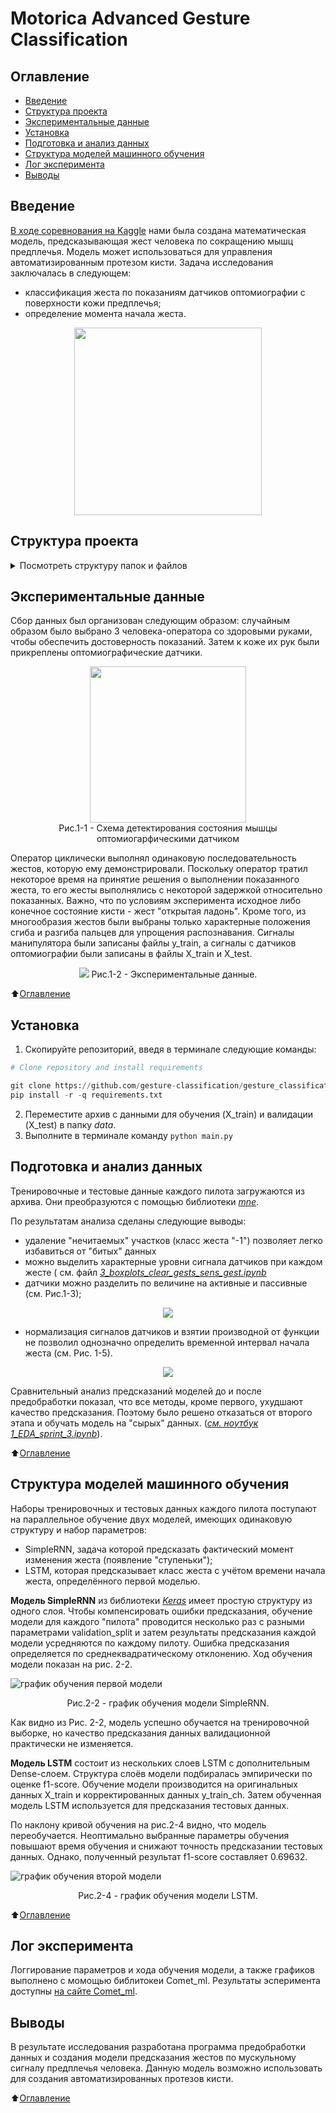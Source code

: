 # Motorica Advanced Gesture Classification

## Оглавление

* [Введение](README.md#Введение)
* [Структура проекта](README.md#Структура-проекта)
* [Экспериментальные данные](README.md#Экспериментальные-данные)
* [Установка](README.md#Установка)
* [Подготовка и анализ данных](README.md#Подготовка-и-анализ-данных)
* [Структура моделей машинного обучения](README.md#Структура-моделей-машинного-обучения)
* [Лог эксперимента](README.md#лог-эксперимента)
* [Выводы](README.md#выводы)



## Введение

[В ходе соревнования на Kaggle](https://www.kaggle.com/competitions/motorica-advanced-gesture-classification/leaderboard) нами была создана математическая модель, предсказывающая жест человека по сокращению мышц предплечья. Модель может использоваться для управления автоматизированным протезом кисти. Задача исследования заключалась в следующем:
* классификация жеста по показаниям датчиков оптомиографии с поверхности кожи предплечья;
* определение момента начала жеста.

<p align="center"> 
   <img src="/logs_and_figures/fig_0-1.PNG" height=300>
</p>


## Структура проекта

<details>
  <summary> Посмотреть структуру папок и файлов </summary>

```Python
gesture_classification
├── .git
├── .gitignore
├── data             # содержит архив с исходными данными
│   └── motorica-advanced-gesture-classification.zip
├── dockerfile
├── logs_and_figures # содержит графики, логи работы модели, сабмиты
│   ├── fig_0-1.PNG
...
│   ├── fig_2-5.png
│   ├── y_test_submit_rnn_LSTM(0.69641).csv
│   └── y_test_submit_rnn_LSTM.csv
├── main.py
├── models           # модели проекта и их коэффициенты 
│   ├── best_model_rnn_1.hdf5
│   ├── best_model_rnn_2.hdf5
│   ├── best_model_rnn_3.hdf5
│   ├── lstm.py
│   ├── model.py
│   ├── model_lstm_1
│   ├── model_lstm_2
│   ├── model_lstm_3
│   ├── srnn.py
│   ├── temp_best_model
│   └── weights
├── notebooks        # ноутбуки проекта
│   ├── .cometml-runs
│   ├── 1_EDA_sprint_3.ipynb
│   ├── 2_model_SRNN_LSTM.ipynb
│   └── 3_boxplots_clear_gests_sens_gest.ipynb
├── README.md
├── requirements.txt 
└── utils            # основные и вспомогательные функции, константы, загрузчик данных
    ├── credentials.json
    ├── data_reader.py
    ├── figures.py
    ├── functions.py
    ├── inference.py
    ├── __ init __.py
    └── __pycache__
```
</details>


## Экспериментальные данные

Сбор данных был организован следующим образом: случайным образом было выбрано 3 человека-оператора со здоровыми руками, чтобы обеспечить достоверность показаний. Затем к коже их рук были прикреплены оптомиографические датчики.

<p align="center"> <img src="/logs_and_figures/fig_0-2_ru.png" height=250> <br> Рис.1-1 - Схема детектирования состояния мышцы оптомиогарфическими датчиком </p>

Оператор циклически выполнял одинаковую последовательность жестов, которую ему демонстрировали. Поскольку оператор тратил некоторое время на принятие решения о выполнении показанного жеста, то его жесты выполнялись с некоторой задержкой относительно показанных. Важно, что по условиям эксперимента исходное либо конечное состояние кисти - жест "открытая ладонь". Кроме того, из многообразия жестов были выбраны только характерные положения сгиба и разгиба пальцев для упрощения распознавания. Сигналы манипулятора были записаны файлы y_train, а сигналы с датчиков оптомиографии были записаны в файлы X_train и X_test. 

<p align="center">   <img src="/logs_and_figures/fig_2-1.png"> Рис.1-2 - Экспериментальные данные.</p>  

:arrow_up:[Оглавление](README.md#оглавление)

## Установка
1. Скопируйте репозиторий, введя в терминале следующие команды:
```Python
# Clone repository and install requirements

git clone https://github.com/gesture-classification/gesture_classification
pip install -r -q requirements.txt
``` 
2. Переместите архив с данными для обучения (X_train) и валидации (X_test)  в папку *data*. 
3. Выполните в терминале команду ```python main.py```

## Подготовка и анализ данных

Тренировочные и тестовые данные каждого пилота загружаются из архива. Они преобразуются с помощью библиотеки [*mne*](https://mne.tools/stable/index.html).

По результатам анализа сделаны следующие выводы:
* удаление "нечитаемых" участков (класс жеста "-1") позволяет легко избавиться от "битых" данных
* можно выделить характерные уровни сигнала датчиков при каждом жесте ( см. файл [*3_boxplots_clear_gests_sens_gest.ipynb*](https://github.com/gesture-classification/gesture_classification/blob/main/notebooks/3_boxplots_clear_gests_sens_gest.ipynb)
* датчики можно разделить по величине на активные и пассивные (см. Рис.1-3);
<p align="center">   <img src="/logs_and_figures/fig_1-3.png"> </p>  

* нормализация сигналов датчиков и взятии производной от функции не позволил однозначно определить временной интервал начала жеста (см. Рис. 1-5).
<p align="center">   <img src="/logs_and_figures/fig_1-5.png"> </p>

Сравнительный анализ предсказаний моделей до и после предобработки показал, что все методы, кроме первого, ухудшают качество предсказания. Поэтому было решено отказаться от второго этапа и обучать модель на "сырых" данных. ([*см. ноутбук 1_EDA_sprint_3.ipynb*](https://github.com/gesture-classification/gesture_classification/blob/main/notebooks/1_EDA_sprint_3.ipynb)). 

:arrow_up:[Оглавление](README.md#оглавление)

## Структура моделей машинного обучения

Наборы тренировочных и тестовых данных каждого пилота поступают на параллельное обучение двух моделей, имеющих одинаковую структуру и набор параметров: 
- SimpleRNN, задача которой предсказать фактический момент изменения жеста (появление "ступеньки");
- LSTM, которая предсказывает класс жеста с учётом времени начала жеста, определённого первой моделью. 


**Модель SimpleRNN** из библиотеки [*Keras*](https://keras.io/) имеет простую структуру из одного слоя. Чтобы компенсировать ошибки предсказания, обучение модели для каждого "пилота" проводится несколько раз с разными параметрами validation_split и затем результаты предсказания каждой модели усредняются по каждому пилоту. Ошибка предсказания определяется по среднеквадратическому отклонению. Ход обучения модели показан на рис. 2-2.


![график обучения первой модели](/logs_and_figures/fig_2-2.png)
<p align="center">  Рис.2-2 - график обучения модели SimpleRNN. </p>


Как видно из Рис. 2-2, модель успешно обучается на тренировочной выборке, но качество предсказания данных валидационной практически не изменяется.

**Модель LSTM** состоит из нескольких слоев LSTM с дополнительным Dense-слоем. Структура слоёв модели подбиралась эмпирически по оценке f1-score. Обучение модели производится на оригинальных данных X_train и корректированных данных y_train_ch. Затем обученная модель LSTM используется для предсказания тестовых данных.

По наклону кривой обучения на рис.2-4 видно, что модель переобучается. Неоптимально выбранные параметры обучения повышают время обучения и снижают точность предсказании тестовых данных. Однако, полученный результат f1-score составляет 0.69632.

![график обучения второй модели](/logs_and_figures/fig_2-4.png)

<p align="center">  Рис.2-4 - график обучения модели LSTM. </p>

:arrow_up:[Оглавление](README.md#оглавление)

## Лог эксперимента

Логгирование параметров и хода обучения модели, а также графиков выполнено с момощью библитокеи Comet_ml. Результаты эсперимента доступны [на сайте Comet_ml](https://www.comet.com/alex1iv/gesture-classification/view/new/panels).


## Выводы
В результате исследования разработана программа предобработки данных и создания модели предсказания жестов по мускульному сигналу предплечья человека. Данную модель возможно использовать для создания автоматизированных протезов кисти.

:arrow_up:[Оглавление](README.md#оглавление)


